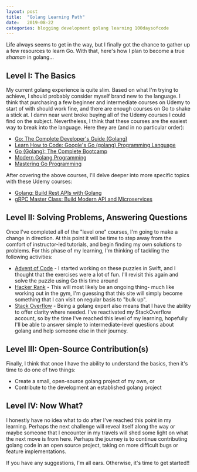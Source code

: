 ```yaml
---
layout: post
title:  "Golang Learning Path"
date:   2019-08-22
categories: blogging development golang learning 100daysofcode
---
```


Life always seems to get in the way, but I finally got the chance to gather up a few resources to learn Go. With that, here's how I plan to become a true _shaman_ in golang...

## Level I: The Basics

My current golang experience is quite slim. Based on what I'm trying to achieve, I should probably consider myself brand new to the language. I think that purchasing a few beginner and intermediate courses on Udemy to start of with should work fine, and there are enough courses on Go to shake a stick at. I damn near went broke buying all of the Udemy courses I could find on the subject. Nevertheless, I think that these courses are the easiest way to break into the language. Here they are (and in no particular order):

- [Go: The Complete Developer's Guide (Golang)](https://www.udemy.com/share/100YPkAEoSdllQ/)
- [Learn How to Code: Google's Go (golang) Programming Language](https://www.udemy.com/share/101r9AAEoSdllQ/)
- [Go (Golang): The Complete Bootcamp](https://www.udemy.com/share/1010hGAEoSdllQ/)
- [Modern Golang Programming](https://www.udemy.com/share/101ClGAEoSdllQ/)
- [Mastering Go Programming](https://www.udemy.com/share/101ClMAEoSdllQ/)

After covering the above courses, I'll delve deeper into more specific topics with these Udemy courses:

- [Golang: Build Rest APIs with Golang](https://www.udemy.com/share/101ClSAEoSdllQ/)
- [gRPC Master Class: Build Modern API and Microservices](https://www.udemy.com/share/101bxeAEoSdllQ/)

## Level II: Solving Problems, Answering Questions

Once I've completed all of the "level one" courses, I'm going to make a change in direction. At this point it will be time to step away from the comfort of instructor-led tutorials, and begin finding my own solutions to problems. For this phase of my learning, I'm thinking of tackling the following activities:

- [Advent of Code](https://adventofcode.com/) - I started working on these puzzles in Swift, and I thought that the exercises were a lot of fun. I'll revisit this again and solve the puzzle using Go this time around
- [Hacker Rank](https://www.hackerrank.com) - This will most likely be an ongoing thing- much like working out in the gym, I'm guessing that this site will simply become something that I can visit on regular basis to "bulk up".
- [Stack Overflow](https://stackoverflow.com) - Being a golang expert also means that I have the ability to offer clarity where needed. I've reactivated my StackOverflow account, so by the time I've reached this level of my learning, hopefully I'll be able to answer simple to intermediate-level questions about golang and help someone else in their journey.

## Level III: Open-Source Contribution(s)

Finally, I think that once I have the ability to understand the basics, then it's time to do one of two things:

- Create a small, open-source golang project of my own, or
- Contribute to the development an established golang project

## Level IV: Now What?

I honestly have no idea what to do after I've reached this point in my learning. Perhaps the next challenge will reveal itself along the way or maybe someone that I encounter in my travels will shed some light on what the next move is from here. Perhaps the journey is to continue contributing golang code in an open source project, taking on more difficult bugs or feature implementations.

If you have any suggestions, I'm all ears. Otherwise, it's time to get started!!
